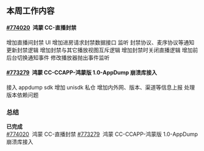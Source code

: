 ## 本周工作内容

#### [#774020](https://icc.pm.netease.com/v6/issues/774020)  鸿蒙 CC-直播封禁
增加直播间封禁 UI
增加进房请求封禁数据接口
监听 封禁协议、麦序协议等通知更新封禁逻辑
增加封禁与其它播放视图互斥逻辑
增加封禁时关闭直播逻辑
增加前后台切换通知事件
修改播放器抛出事件监听


#### [#773279](https://icc.pm.netease.com/v6/issues/773279)  鸿蒙 CC-CCAPP-鸿蒙版 1.0-AppDump 崩溃库接入
接入 appdump sdk
增加 unisdk 私仓
增加内外网、版本、渠道等信息上报
处理版本依赖问题


### 总结

**已完成**  
[#774020](https://icc.pm.netease.com/v6/issues/774020)  鸿蒙 CC-直播封禁
[#773279](https://icc.pm.netease.com/v6/issues/773279)  鸿蒙 CC-CCAPP-鸿蒙版 1.0-AppDump 崩溃库接入